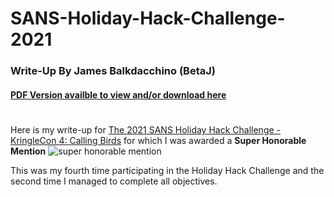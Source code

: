 # SANS-Holiday-Hack-Challenge-2021 #

### Write-Up By James Balkdacchino (BetaJ) ###

#### [PDF Version availble to view and/or download here](Assets/James%20Baldacchino%20-%20KiringleCon%202021%20-%20Writeup_ne.pdf) ###

#  
Here is my write-up for [The 2021 SANS Holiday Hack Challenge - KringleCon 4: Calling Birds](https://www.sans.org/mlp/holiday-hack-challenge-2021/) for which I was awarded a **Super Honorable Mention**
![super honorable mention](https://github.com/beta-j/SANS-Holiday-Hack-Challenge-2021/assets/60655500/681fd9e8-b638-4166-aafb-d86e2fe29eb2)


This was my fourth time participating in the Holiday Hack Challenge and the second time I managed to complete all objectives.

